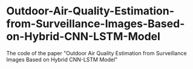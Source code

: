 # Outdoor-Air-Quality-Estimation-from-Surveillance-Images-Based-on-Hybrid-CNN-LSTM-Model
The code of the paper "Outdoor Air Quality Estimation from Surveillance Images Based on Hybrid CNN-LSTM Model"
